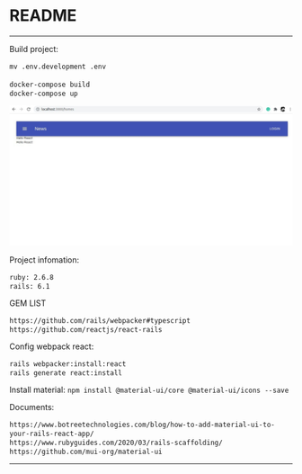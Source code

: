 # README


----

Build project:

```
mv .env.development .env

docker-compose build
docker-compose up
```

![alt text](public/demo.jpg)

Project infomation:

```
ruby: 2.6.8
rails: 6.1
```

GEM LIST

```
https://github.com/rails/webpacker#typescript
https://github.com/reactjs/react-rails
```


Config webpack react: 

```
rails webpacker:install:react
rails generate react:install
```


Install material: `npm install @material-ui/core @material-ui/icons --save`

Documents:

```
https://www.botreetechnologies.com/blog/how-to-add-material-ui-to-your-rails-react-app/
https://www.rubyguides.com/2020/03/rails-scaffolding/
https://github.com/mui-org/material-ui
```

----


